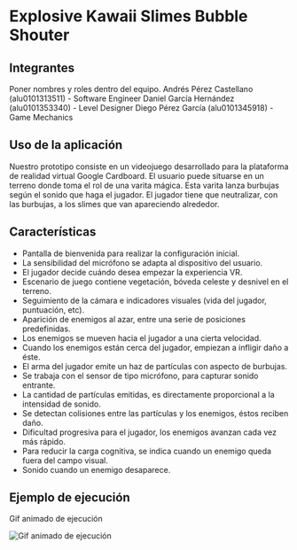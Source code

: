 # Explosive Kawaii Slimes Bubble Shouter

## Integrantes

Poner nombres y roles dentro del equipo.
Andrés Pérez Castellano (alu0101313511) - Software Engineer
Daniel García Hernández (alu0101353340) - Level Designer
Diego Pérez García (alu0101345918)      - Game Mechanics

## Uso de la aplicación

Nuestro prototipo consiste en un videojuego desarrollado para la plataforma de
realidad virtual Google Cardboard. El usuario puede situarse en un terreno donde toma el rol de una varita mágica. Esta varita lanza burbujas según el sonido que haga el jugador. El jugador tiene que neutralizar, con las burbujas, a los slimes que van apareciendo alrededor.

## Características

- Pantalla de bienvenida para realizar la configuración inicial.
- La sensibilidad del micrófono se adapta al dispositivo del usuario.
- El jugador decide cuándo desea empezar la experiencia VR.
- Escenario de juego contiene vegetación, bóveda celeste y desnivel en el terreno.
- Seguimiento de la cámara e indicadores visuales (vida del jugador, puntuación, etc).
- Aparición de enemigos al azar, entre una serie de posiciones predefinidas.
- Los enemigos se mueven hacia el jugador a una cierta velocidad.
- Cuando los enemigos están cerca del jugador, empiezan a infligir daño a éste.
- El arma del jugador emite un haz de partículas con aspecto de burbujas.
- Se trabaja con el sensor de tipo micrófono, para capturar sonido entrante.
- La cantidad de partículas emitidas, es directamente proporcional a la intensidad de sonido.
- Se detectan colisiones entre las partículas y los enemigos, éstos reciben daño.
- Dificultad progresiva para el jugador, los enemigos avanzan cada vez más rápido.
- Para reducir la carga cognitiva, se indica cuando un enemigo queda fuera del campo visual.
- Sonido cuando un enemigo desaparece.

## Ejemplo de ejecución

Gif animado de ejecución

![Gif animado de ejecución](demo_gif.gif)